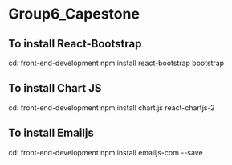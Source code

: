 # Group6_Capestone

## To install React-Bootstrap

cd: front-end-development
npm install react-bootstrap bootstrap

## To install Chart JS

cd: front-end-development
npm install chart.js react-chartjs-2

## To install Emailjs

cd: front-end-development
npm install emailjs-com --save
